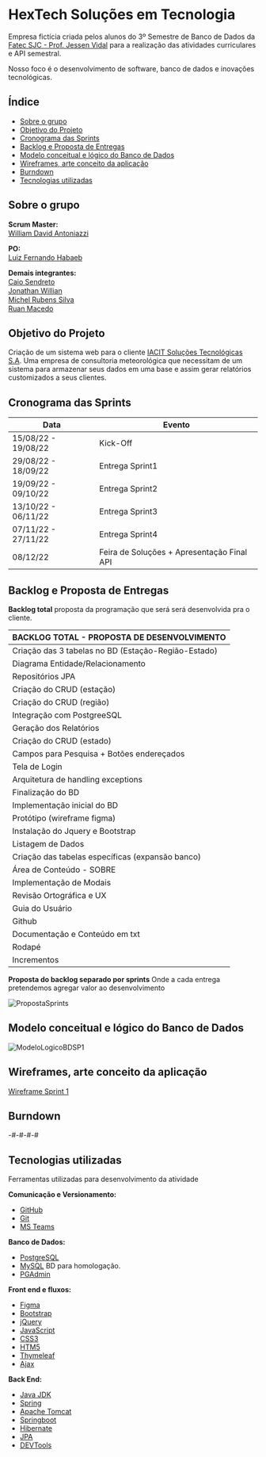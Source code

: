 # HexTech Soluções em Tecnologia
Empresa fictícia criada pelos alunos do 3º Semestre de Banco de Dados da [Fatec SJC - Prof. Jessen Vidal](https://fatecsjc-prd.azurewebsites.net/suporte-moodle.php "Fatec SJC - Prof. Jessen Vidal") para a realização das atividades curriculares e API semestral.

Nosso foco é o desenvolvimento de software, banco de dados e inovações tecnológicas.

<h2>Índice</h2>

- [Sobre o grupo](#sobre-o-grupo)
- [Objetivo do Projeto](#objetivo-do-projeto)
- [Cronograma das Sprints](#cronograma-das-sprints)
- [Backlog e Proposta de Entregas](#backlog-e-proposta-de-entregas)
- [Modelo conceitual e lógico do Banco de Dados](#modelo-conceitual-e--logido-do-banco-de-dados)
- [Wireframes, arte conceito da aplicação](#Wireframes)
- [Burndown](#burndown)
- [Tecnologias utilizadas](#tecnologias-utilizadas)

<h2>Sobre o grupo</h2>

**Scrum Master:**<br>
[William David Antoniazzi](mailto:william.antoniazzi@fatec.sp.gov.br "William David Antoniazzi") <a href="https://www.linkedin.com/in/williamantoniazzi/" target="_blank"><img src="https://cdn-icons-png.flaticon.com/512/174/174857.png" width="15" /></a>

**PO:**<br>
[Luiz Fernando Habaeb](mailto:luiz.habaeb@fatec.sp.gov.br "Luiz Fernando Habaeb") <a href="https://www.linkedin.com/in/luizhabaeb/" target="_blank"><img src="https://cdn-icons-png.flaticon.com/512/174/174857.png" width="15" /></a>

**Demais integrantes:**<br>
[Caio Sendreto](mailto:caio.sendreto@fatec.sp.gov.br "Caio Sendreto") <a href="https://www.linkedin.com/in/caio-sendreto-0736311a2/" target="_blank"><img src="https://cdn-icons-png.flaticon.com/512/174/174857.png" width="15" /></a><br>
[Jonathan Willian](mailto:jonathan.alves5@fatec.sp.gov.br "Jonathan Willian") <a href="https://www.linkedin.com/in/jonathan-alves-18069118a/" target="_blank"><img src="https://cdn-icons-png.flaticon.com/512/174/174857.png" width="15" /></a><br>
[Michel Rubens Silva](mailto:michel.silva33@fatec.sp.gov.br "Michel Rubens Silva") <a href="https://www.linkedin.com/in/michelrubens/" target="_blank"><img src="https://cdn-icons-png.flaticon.com/512/174/174857.png" width="15" /></a><br>
[Ruan Macedo](mailto:ruan.macedo@fatec.sp.gov.br "Ruan Macedo") <a href="https://www.linkedin.com/in/ruan-cesar-mac/" target="_blank"><img src="https://cdn-icons-png.flaticon.com/512/174/174857.png" width="15" /></a>

<h2>Objetivo do Projeto</h2>

Criação de um sistema web para o cliente [IACIT Soluções Tecnológicas S.A](http://https://www.iacit.com.br/ "IACIT Soluções Tecnológicas S.A").
Uma empresa de consultoria meteorológica que necessitam de um sistema para armazenar seus dados em uma base e assim gerar relatórios customizados a seus clientes.


<h2>Cronograma das Sprints</h2>

| Data | Evento |  
| ---- | ------ |
| 15/08/22 - 19/08/22 | Kick-Off |
| 29/08/22 - 18/09/22 | Entrega Sprint1 | 
| 19/09/22 - 09/10/22 | Entrega Sprint2 |  
| 13/10/22 - 06/11/22 | Entrega Sprint3 | 
| 07/11/22 - 27/11/22 | Entrega Sprint4 | 
| 08/12/22 | Feira de Soluções + Apresentação Final API | 

<h2>Backlog e Proposta de Entregas</h2>

**Backlog total** proposta da programação que será será desenvolvida pra o cliente.

| BACKLOG TOTAL - PROPOSTA DE DESENVOLVIMENTO |
| ------------------------------------------- |
| Criação das 3 tabelas no BD (Estação-Região-Estado) |
| Diagrama Entidade/Relacionamento |
| Repositórios JPA |
| Criação do CRUD (estação) |
| Criação do CRUD (região) |
| Integração com PostgreeSQL |
| Geração dos Relatórios |
| Criação do CRUD (estado) |
| Campos para Pesquisa + Botões endereçados |
| Tela de Login |
| Arquitetura de handling exceptions |
| Finalização do BD |
| Implementação inicial do BD |
| Protótipo (wireframe figma) |
| Instalação do Jquery e Bootstrap |
| Listagem de Dados |
| Criação das tabelas específicas (expansão banco) |
| Área de Conteúdo - SOBRE |
| Implementação de Modais |
| Revisão Ortográfica e UX |
| Guia do Usuário |
| Github |
| Documentação e Conteúdo em txt |
| Rodapé |
| Incrementos |


**Proposta do backlog separado por sprints** Onde a cada entrega pretendemos agregar valor ao desenvolvimento

![PropostaSprints](https://raw.github.com/GroupHextech/HEXTECH-API3sem/main/documents/sprintspropostas.png "Proposta do projeto separado por sprints")



<h2>Modelo conceitual e lógico do Banco de Dados</h2>

![ModeloLogicoBDSP1](https://raw.github.com/GroupHextech/HEXTECH-API3sem/main/documents/bdsprint1.png "Modelo lógico BD Sprint 1")



<h2> Wireframes, arte conceito da aplicação </h2>

[Wireframe Sprint 1](/documents/wireframe_sprint1.pdf "Wireframe Sprint 1")


<h2>Burndown</h2>
-#-#-#-#



<h2>Tecnologias utilizadas</h2>

Ferramentas utilizadas para desenvolvimento da atividade

**Comunicação e Versionamento:**
- [GitHub](https://github.com/)
- [Git](https://git-scm.com/download/win)
- [MS Teams](http://https://www.microsoft.com/pt-br/microsoft-teams/log-in "MS Teams")

**Banco de Dados:**
- [PostgreSQL](https://www.microsoft.com/pt-br/sql-server/sql-server-downloads)
- [MySQL](https://dev.mysql.com/downloads/mysql/ "MySQL Community") BD para homologação.
- [PGAdmin](https://www.pgadmin.org/ "PGAdmin")

**Front end e fluxos:**
- [Figma](https://www.figma.com/ "Figma")
- [Bootstrap](https://getbootstrap.com/ "Bootstrap")
- [jQuery](https://jquery.com/ "jQuery")
- [JavaScript](https://www.javascript.com/ "JavaScript")
- [CSS3](https://www.w3schools.com/css/ "CSS3")
- [HTM5](https://www.w3c.br/pub/Cursos/CursoHTML5/html5-web.pdf "HTML5")
- [Thymeleaf](https://www.thymeleaf.org/ "Thymeleaf")
- [Ajax](https://www.w3schools.com/xml/ajax_intro.asp "AJAX")

**Back End:**
- [Java JDK](https://www.oracle.com/br/java/technologies/javase/jdk11-archive-downloads.html "Java JDK")
- [Spring](https://start.spring.io/ "Spring")
- [Apache Tomcat](https://tomcat.apache.org/ "Apache Tomcat")
- [Springboot](https://spring.io/projects/spring-boot "Springboot")
- [Hibernate](https://hibernate.org/ "Hibernate")
- [JPA](https://www.ibm.com/docs/pt-br/was/8.5.5?topic=SSEQTP_8.5.5/com.ibm.websphere.nd.multiplatform.doc/ae/cejb_persistence.html "Java JPA")
- [DEVTools](https://docs.spring.io/spring-boot/docs/1.5.16.RELEASE/reference/html/using-boot-devtools.html "DEVTools")
